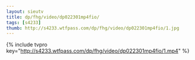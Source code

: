```yaml
--- 
layout: sieutv
title: dp/fhg/video/dp022301mp4fio/
tags: [s4233]
thumb: http://s4233.wtfpass.com/dp/fhg/video/dp022301mp4fio/1.jpg
---
```

{% include tvpro key="http://s4233.wtfpass.com/dp/fhg/video/dp022301mp4fio/1.mp4" %} 
